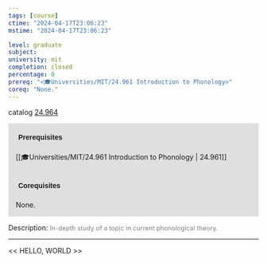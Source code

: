 ```yaml
---
tags: [course]
ctime: "2024-04-17T23:06:23"
mstime: "2024-04-17T23:06:23"

level: graduate
subject: 
university: mit
completion: closed
percentage: 0
prereq: "<🎓Universities/MIT/24.961 Introduction to Phonology>"
coreq: "None."
---
```


catalog [24.964](http://student.mit.edu/catalog/m24b.html#24.964)

<span style="display: block; padding: 15px; background-color: rgb(100, 100, 100, 0.2);"><font id="m_prereq2819_0" style="display: block; font-family: Arial, sans-serif; font-weight: bold; padding: 5px">Prerequisites</font><br><span id="prereq2819_0">[[🎓Universities/MIT/24.961 Introduction to Phonology | 24.961]]</span></span>
<span style="display: block; padding: 15px; background-color: rgb(100, 100, 100, 0.2);"><font id="m_coreq2819_0" style="display: block; font-family: Arial, sans-serif; font-weight: bold; padding: 5px">Corequisites</font><br><span id="coreq2819_0">None.</span></span>

<font style="">Description:</font>
<font style="color: grey; font-size: 0.8rem;">In-depth study of a topic in current phonological theory.</font>



---

<< HELLO, WORLD >>
